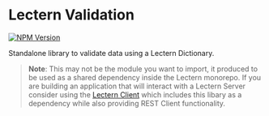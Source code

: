 # Lectern Validation 

[![NPM Version](https://img.shields.io/npm/v/@overture-stack/lectern-validation?color=%23cb3837&style=for-the-badge&logo=npm)](https://www.npmjs.com/package/@overture-stack/lectern-validation)

Standalone library to validate data using a Lectern Dictionary.

> **Note**:
> This may not be the module you want to import, it produced to be used as a shared dependency inside the Lectern monorepo. If you are building an application that will interact with a Lectern Server consider using the [Lectern Client](https://www.npmjs.com/package/@overture-stack/lectern-client) which includes this libary as a dependency while also providing REST Client functionality.

